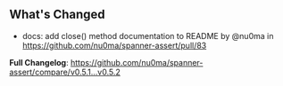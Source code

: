 ## What's Changed
* docs: add close() method documentation to README by @nu0ma in https://github.com/nu0ma/spanner-assert/pull/83


**Full Changelog**: https://github.com/nu0ma/spanner-assert/compare/v0.5.1...v0.5.2
